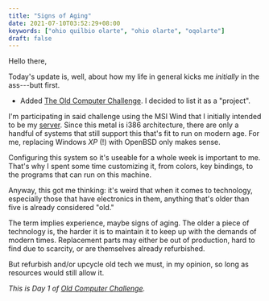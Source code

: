 ```yaml
---
title: "Signs of Aging"
date: 2021-07-10T03:52:29+08:00
keywords: ["ohio quilbio olarte", "ohio olarte", "oqolarte"]
draft: false
---
```

Hello there,

Today's update is, well,
about how my life in general kicks me *initially*
in the ass---butt first.

- Added [The Old Computer Challenge](/old-computer).
I decided to list it as a "project".

I'm participating in said challenge using the MSI Wind that I initially intended to be my [server](/server).
Since this metal is i386 architecture,
there are only a handful of systems that still support this
that's fit to run on modern age.
For me, replacing Windows *XP* (!) with OpenBSD only makes sense.

Configuring this system so it's useable for a whole week is important to me.
That's why I spent some time customizing it, from colors, key bindings,
to the programs that can run on this machine.

Anyway, this got me thinking:
it's weird that when it comes to technology,
especially those that have electronics in them,
anything that's older than five is already considered "old."

The term implies experience, maybe signs of aging.
The older a piece of technology is,
the harder it is to maintain it to keep up with the demands of modern times.
Replacement parts may either be out of production,
hard to find due to scarcity,
or are themselves already refurbished.

But refurbish and/or upcycle old tech we must, in my opinion,
so long as resources would still allow it.

*This is Day 1 of [Old Computer Challenge](/old-computer).*
